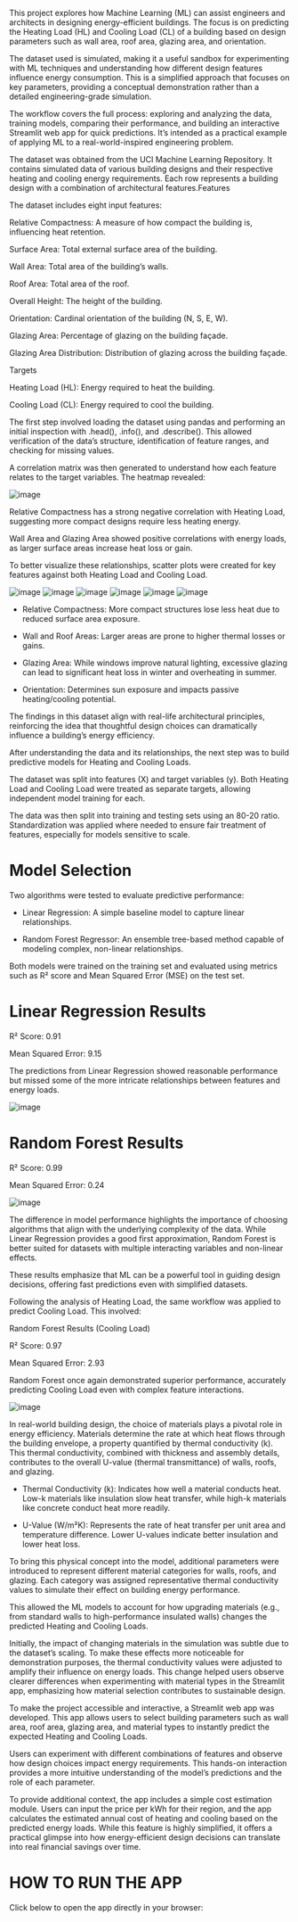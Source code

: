 This project explores how Machine Learning (ML) can assist engineers and architects in designing energy-efficient buildings. The focus is on predicting the Heating Load (HL) and Cooling Load (CL) of a building based on design parameters such as wall area, roof area, glazing area, and orientation.

The dataset used is simulated, making it a useful sandbox for experimenting with ML techniques and understanding how different design features influence energy consumption. This is a simplified approach that focuses on key parameters, providing a conceptual demonstration rather than a detailed engineering-grade simulation.

The workflow covers the full process: exploring and analyzing the data, training models, comparing their performance, and building an interactive Streamlit web app for quick predictions. It’s intended as a practical example of applying ML to a real-world-inspired engineering problem.


The dataset was obtained from the UCI Machine Learning Repository. It contains simulated data of various building designs and their respective heating and cooling energy requirements. Each row represents a building design with a combination of architectural features.Features

The dataset includes eight input features:

Relative Compactness: A measure of how compact the building is, influencing heat retention.

Surface Area: Total external surface area of the building.

Wall Area: Total area of the building’s walls.

Roof Area: Total area of the roof.

Overall Height: The height of the building.

Orientation: Cardinal orientation of the building (N, S, E, W).

Glazing Area: Percentage of glazing on the building façade.

Glazing Area Distribution: Distribution of glazing across the building façade.

Targets

Heating Load (HL): Energy required to heat the building.

Cooling Load (CL): Energy required to cool the building.

The first step involved loading the dataset using pandas and performing an initial inspection with .head(), .info(), and .describe(). This allowed verification of the data’s structure, identification of feature ranges, and checking for missing values.

A correlation matrix was then generated to understand how each feature relates to the target variables. The heatmap revealed:

![image](https://github.com/user-attachments/assets/5715b86e-59fc-438a-9fe8-24be71528adc)

Relative Compactness has a strong negative correlation with Heating Load, suggesting more compact designs require less heating energy.

Wall Area and Glazing Area showed positive correlations with energy loads, as larger surface areas increase heat loss or gain.

To better visualize these relationships, scatter plots were created for key features against both Heating Load and Cooling Load.

![image](https://github.com/user-attachments/assets/b98b1ef2-043c-4ecd-b2c0-ca5262193b93)  ![image](https://github.com/user-attachments/assets/e37503e7-84f4-4852-82ef-6b868f192532) ![image](https://github.com/user-attachments/assets/e516d887-3b8d-4ae5-a8e7-2e3cf0ae691c)
![image](https://github.com/user-attachments/assets/08d9461c-4426-4227-bb47-0a14eaf66695) ![image](https://github.com/user-attachments/assets/83b12d0c-b2ff-475d-8cc4-b891f03059a2) ![image](https://github.com/user-attachments/assets/db33a019-ba6c-4f6d-9e27-90f5b92b34bd)

* Relative Compactness: More compact structures lose less heat due to reduced surface area exposure.

* Wall and Roof Areas: Larger areas are prone to higher thermal losses or gains.

* Glazing Area: While windows improve natural lighting, excessive glazing can lead to significant heat loss in winter and overheating in summer.

* Orientation: Determines sun exposure and impacts passive heating/cooling potential.

The findings in this dataset align with real-life architectural principles, reinforcing the idea that thoughtful design choices can dramatically influence a building’s energy efficiency.

After understanding the data and its relationships, the next step was to build predictive models for Heating and Cooling Loads.

The dataset was split into features (X) and target variables (y). Both Heating Load and Cooling Load were treated as separate targets, allowing independent model training for each.

The data was then split into training and testing sets using an 80-20 ratio. Standardization was applied where needed to ensure fair treatment of features, especially for models sensitive to scale.

# Model Selection

Two algorithms were tested to evaluate predictive performance:

* Linear Regression: A simple baseline model to capture linear relationships.

* Random Forest Regressor: An ensemble tree-based method capable of modeling complex, non-linear relationships.

Both models were trained on the training set and evaluated using metrics such as R² score and Mean Squared Error (MSE) on the test set.

# Linear Regression Results

R² Score: 0.91

Mean Squared Error: 9.15

The predictions from Linear Regression showed reasonable performance but missed some of the more intricate relationships between features and energy loads.


![image](https://github.com/user-attachments/assets/56ac2ab4-2a25-4287-ac40-b9997fef75e2)

# Random Forest Results

R² Score: 0.99

Mean Squared Error: 0.24


![image](https://github.com/user-attachments/assets/7d9b9615-1678-4e79-b4bc-a0234a22d6e9)


The difference in model performance highlights the importance of choosing algorithms that align with the underlying complexity of the data. While Linear Regression provides a good first approximation, Random Forest is better suited for datasets with multiple interacting variables and non-linear effects.

These results emphasize that ML can be a powerful tool in guiding design decisions, offering fast predictions even with simplified datasets.

Following the analysis of Heating Load, the same workflow was applied to predict Cooling Load. This involved:

Random Forest Results (Cooling Load)

R² Score: 0.97

Mean Squared Error: 2.93

Random Forest once again demonstrated superior performance, accurately predicting Cooling Load even with complex feature interactions.

![image](https://github.com/user-attachments/assets/497a5384-c4b6-4538-b499-530e6a69d2b1)


In real-world building design, the choice of materials plays a pivotal role in energy efficiency. Materials determine the rate at which heat flows through the building envelope, a property quantified by thermal conductivity (k). This thermal conductivity, combined with thickness and assembly details, contributes to the overall U-value (thermal transmittance) of walls, roofs, and glazing.

* Thermal Conductivity (k): Indicates how well a material conducts heat. Low-k materials like insulation slow heat transfer, while high-k materials like concrete conduct heat more readily.

* U-Value (W/m²K): Represents the rate of heat transfer per unit area and temperature difference. Lower U-values indicate better insulation and lower heat loss.

To bring this physical concept into the model, additional parameters were introduced to represent different material categories for walls, roofs, and glazing. Each category was assigned representative thermal conductivity values to simulate their effect on building energy performance.

This allowed the ML models to account for how upgrading materials (e.g., from standard walls to high-performance insulated walls) changes the predicted Heating and Cooling Loads.

Initially, the impact of changing materials in the simulation was subtle due to the dataset’s scaling. To make these effects more noticeable for demonstration purposes, the thermal conductivity values were adjusted to amplify their influence on energy loads. This change helped users observe clearer differences when experimenting with material types in the Streamlit app, emphasizing how material selection contributes to sustainable design.

To make the project accessible and interactive, a Streamlit web app was developed. This app allows users to select building parameters such as wall area, roof area, glazing area, and material types to instantly predict the expected Heating and Cooling Loads.

Users can experiment with different combinations of features and observe how design choices impact energy requirements. This hands-on interaction provides a more intuitive understanding of the model’s predictions and the role of each parameter.

To provide additional context, the app includes a simple cost estimation module. Users can input the price per kWh for their region, and the app calculates the estimated annual cost of heating and cooling based on the predicted energy loads. While this feature is highly simplified, it offers a practical glimpse into how energy-efficient design decisions can translate into real financial savings over time.


# HOW TO RUN THE APP

Click below to open the app directly in your browser:












